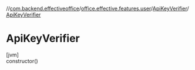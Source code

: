 //[com.backend.effectiveoffice](../../../index.md)/[office.effective.features.user](../index.md)/[ApiKeyVerifier](index.md)/[ApiKeyVerifier](-api-key-verifier.md)

# ApiKeyVerifier

[jvm]\
constructor()
